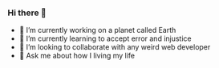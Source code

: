 ### Hi there 👋
- 🔭 I’m currently working on a planet called Earth
- 🌱 I’m currently learning to accept error and injustice
- 👯 I’m looking to collaborate with any weird web developer
- 💬 Ask me about how I living my life

<!--
**edwevb/edwevb** is a ✨ _special_ ✨ repository because its `README.md` (this file) appears on your GitHub profile.

Here are some ideas to get you started:

- 🔭 I’m currently working on a planet called Earth
- 🌱 I’m currently learning to accept error
- 👯 I’m looking to collaborate on any weird programmer
- 💬 Ask me about how I living my life
- 📫 How to reach me: just pray
- 😄 Pronouns: ...
- ⚡ Fun fact: ...
-->
